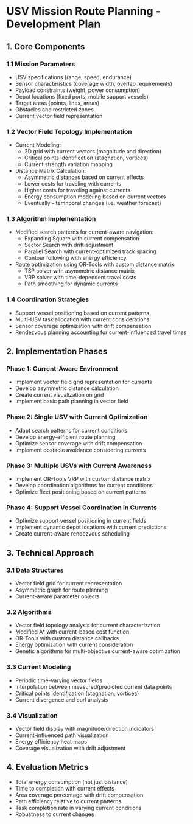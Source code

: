 # USV Mission Route Planning - Development Plan

## 1. Core Components

### 1.1 Mission Parameters
- USV specifications (range, speed, endurance)
- Sensor characteristics (coverage width, overlap requirements)
- Payload constraints (weight, power consumption)
- Depot locations (fixed ports, mobile support vessels)
- Target areas (points, lines, areas)
- Obstacles and restricted zones
- Current vector field representation

### 1.2 Vector Field Topology Implementation
- Current Modeling:
  - 2D grid with current vectors (magnitude and direction)
  - Critical points identification (stagnation, vortices)
  - Current strength variation mapping
- Distance Matrix Calculation:
  - Asymmetric distances based on current effects
  - Lower costs for traveling with currents
  - Higher costs for traveling against currents
  - Energy consumption modeling based on current vectors
  - Eventually - temnporal changes (i.e. weather forecast)
### 1.3 Algorithm Implementation
- Modified search patterns for current-aware navigation:
  - Expanding Square with current compensation
  - Sector Search with drift adjustment
  - Parallel Search with current-optimized track spacing
  - Contour following with energy efficiency
- Route optimization using OR-Tools with custom distance matrix:
  - TSP solver with asymmetric distance matrix
  - VRP solver with time-dependent travel costs
  - Path smoothing for dynamic currents

### 1.4 Coordination Strategies
- Support vessel positioning based on current patterns
- Multi-USV task allocation with current considerations
- Sensor coverage optimization with drift compensation
- Rendezvous planning accounting for current-influenced travel times

## 2. Implementation Phases

### Phase 1: Current-Aware Environment
- Implement vector field grid representation for currents
- Develop asymmetric distance calculation
- Create current visualization on grid
- Implement basic path planning in vector field

### Phase 2: Single USV with Current Optimization
- Adapt search patterns for current conditions
- Develop energy-efficient route planning
- Optimize sensor coverage with drift compensation
- Implement obstacle avoidance considering currents

### Phase 3: Multiple USVs with Current Awareness
- Implement OR-Tools VRP with custom distance matrix
- Develop coordination algorithms for current conditions
- Optimize fleet positioning based on current patterns

### Phase 4: Support Vessel Coordination in Currents
- Optimize support vessel positioning in current fields
- Implement dynamic depot locations with current predictions
- Create current-aware rendezvous scheduling

## 3. Technical Approach

### 3.1 Data Structures
- Vector field grid for current representation
- Asymmetric graph for route planning
- Current-aware parameter objects

### 3.2 Algorithms
- Vector field topology analysis for current characterization
- Modified A* with current-based cost function
- OR-Tools with custom distance callbacks
- Energy optimization with current consideration
- Genetic algorithms for multi-objective current-aware optimization

### 3.3 Current Modeling
- Periodic time-varying vector fields
- Interpolation between measured/predicted current data points
- Critical points identification (stagnation, vortices)
- Current divergence and curl analysis

### 3.4 Visualization
- Vector field display with magnitude/direction indicators
- Current-influenced path visualization
- Energy efficiency heat maps
- Coverage visualization with drift adjustment

## 4. Evaluation Metrics
- Total energy consumption (not just distance)
- Time to completion with current effects
- Area coverage percentage with drift compensation
- Path efficiency relative to current patterns
- Task completion rate in varying current conditions
- Robustness to current changes
